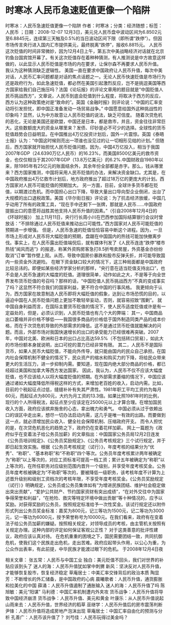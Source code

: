 # 时寒冰  人民币急速贬值更像一个陷阱

时寒冰：人民币急速贬值更像一个陷阱
作者：时寒冰；分类：经济随想；标签：人民币 ；日期：2008-12-07
12月3日，美元兑人民币盘中波动区间为6.8502元至6.8845元，连续第三天触及0.5%的当日波动区间下限（即所谓“跌停”）。但因市场传言央行进入国内汇市提供美元，最终脱离“跌停”，报收6.8815元。
人民币这次贬值的时间非常微妙，因为12月4日上午，第五次中美战略经济对话就在北京钓鱼台国宾馆开幕了。有关这次贬值存在着种种猜测，有人推测说是中方故意这样做的，以此显示人民币贬值是市场的内在要求，让保尔森不再要求人民币升值。
我认为这种猜测缺乏逻辑性。
美国一直在要求中国政府让人民币升值，每次中美对话，人民币汇率问题都是对话的焦点话题之一。无论人民币快速贬值是市场行为还是政府行为，如此急速贬值，都必然在美国引起激烈反应，岂不是挑逗美国等西方国家给我们自己施压吗？法国《论坛报》的评论文章用的题目就是“中国贬值人民币挑战西方”，文章说，人民币到底会贬值到什么程度，将取决于西方的反应，西方认为这种政策绝对是“致命的”。英国《金融时报》则评论说：“中国的汇率变动将引发担忧，即中国正准备发动一场贸易战争。”
中国愿意给国外这种挑战性的印象吗？显然，认为中方故意让人民币贬值的说法，缺乏可信度。
随着次贷危机的恶化，无论是美国还是欧盟，中国还是日本，都是救市，并且，资金往往非常巨大。这些数额庞大的资金从哪里来？发债、印钞是必不可少的选择。全球性的货币贬值趋势会日益明显。在中国推出4万亿投资计划后，国外一片震惊。英国《泰晤士报》认为：“中国这时候则亮出一项谁也没见过的让一切相形见绌的计划。”
但随后，西方国家就开始担忧人民币贬值问题。因为，中国4万亿投入，相当于我国2007年GDP（24.6390万亿人民币）的16.23%，而美国8500亿美元的救市资金，也仅仅相当于其2007年GDP（13.8万亿美元）的6.2%.中国财政自1980年以来，除1985年有25亿元的账面结余外，其余年份全部都是赤字。那么，钱从哪里来？西方国家推测，中国将采用人民币贬值的办法，来解决资金缺口。尤其是，在中国政府推出4万亿救市计划后，地方政府推出了超过18万亿的更庞大的计划。西方国家对人民币可能贬值的预期加大。
另一方面，目前，全球许多货币都在贬值，以期渡过危机。而中国担心出口下降，导致大量出口导向型企业倒闭，出台了大规模的出口退税政策。美国《华尔街日报》评论说：为了抗击经济放缓，中国几乎动用了所有的政策工具，“现在手中还剩下一张牌，那就是人民币……中国政府提振出口的意愿将战胜其他支持人民币升值的因素。”（引自2008年12月4日的《环球时报》）
加上11月11日，央行行长周小川在巴西参加国际结算银行会议时曾放话：“不排除通过人民币贬值来推动出口可能性。”西方国家对人民币可能贬值的预期进一步增强。
但是，人民币急速的贬值恰恰容易中断这个进程。因为，一旦市场上形成对人民币将大幅贬值的预期，盘踞在中国国内的热钱可能加快撤离步伐。事实上，在人民币露出贬值端倪后，就有媒体刊发了《人民币连连“跌停”楼市热钱“闻风而逃”》的报道，称某外资购房客急打8.5折甩卖房屋，外资基金亦纷纷取消“订单”暂作壁上观。从而，导致中国房价暴跌和股市反弹夭折，并可能导致国内一些资金外流避险。
在眼下资金缺口较大的情况下，这三种局面都是中国政府比较忌讳的。即便如某些经济学家分析的那样，“央行意在适当贬值支持出口”，也不会是人民币急速的大幅度的贬值。道理很简单，动作如此之大，不是等于向全世界发布货币贬值的号召吗？那样的话，“中国贬值人民币挑战西方”不真的变成事实了吗？这显然不符合我们的国家利益，更不符合中国的行事风格。
我更倾向于认为，西方国家在故意制造人民币即将大幅贬值的假象，达到让市场恐慌的目的，以逼迫中国在人民币贬值问题上更加不敢轻举妄动，否则，就容易招致“围剿”。
就中国自身利益而言，在国际主要货币贬值的情况下，使人民币适度贬值或许是有一定益处的，但是，必须认识到，人民币贬值也有几个大的弊端：
其一，中国商品出口萎缩并非价格不够低——我国很多商品的价格低于国外制造同类产品的成本价格，而在于次贷危机导致的外部需求的降低。这不是通过货币贬值就能解决的问题。而且，外部市场对我国快速增长的出口的承受能力已经很难再突破。2007年，中国对北美、欧洲和日本的出口占比高达59.5%（不包括转口贸易），如此大的市场份额本身就说明，出口可挖的潜力已经非常有限。
其二，人民币不是国际货币，如果人民币大幅贬值，不能向外传导，就只能由国内的民众自己承担。在国内社会保障机制不健全的情况下，民众资产的缩水和购买力的下降，将给民众带来更大的生活压力，进一步抑制内需。要知道，现在国内绝大部分商品的价格，都已经超过美国和加拿大等西方发达国家。
因此，我认为，人民币不仅不应该大幅度贬值，也不应该给人以将大幅度贬值的预期。在外部需求萎缩的情况下，中国应该通过诸如大幅度降低所得税这样的方式，来增加老百姓的收入，启动内需。比如，目前的个税起征点过低，缝缝补补有失其严肃性。1981年职工平均工资约为每月60元，而起征点为800元，大约为月工资的13.3倍。如果比照1981年时的比例，现行的个人所得税法，起征点至少应该定在25000元以上才算合理。在增加国民收入方面，政府应该摈弃施舍的心态，拿出魄力和勇气。
中国必须从过于依赖出口的误区中走出来，想尽一切办法启动内需，这几乎是唯一有效的出路。而要做到这一点，就必须增加民众收入、健全社会保障机制、压缩政府开支。
而令人担忧的是，在次贷危机恶化的趋势之下，政府仍在变着花样加薪。
网上一篇题为《政府似乎在变着法子给公务员加薪》的文章指出：中国国家公务员局12月2日连发《公务员培训规定》、《公务员奖励规定》、《公务员考核规定》三个试行规定，并于即日起生效实施。根据《公务员考核规定（试行）》，年度考核的结果分为“优秀”、“称职”、“基本称职”和“不称职”四个等次。公务员年度考核累计两年被确定为“称职”以上等次的，对应工资标准可提高一档工资；累计五年被确定为“称职”以上等次的，在所任职务对应级别范围内晋升一个级别，并享受年度考核奖金。公务员年度考核被确定为“不称职”等次的，要被降低一级职务，该考核年度不计算为上述晋升级别和级别工资档次的考核年限，不享受年度考核奖金。《公务员奖励规定（试行）》明确规定，公务员或公务员集体如有“为增进民族团结、维护社会稳定做出突出贡献”，“爱护公共财产、节约国家资财有突出成绩”，“在对外交往中为国家争得荣誉和利益”，“在抢险、救灾等特定环境中做出贡献”等十种情况的，应予以奖励。对获得奖励的公务员，按照规定标准给予一次性奖金。该试行规定还以附件形式列出公务员奖金标准：嘉奖为800元，记三等功为1500元，记二等功为3000元，记一等功为6000元，授予荣誉称号为10000元。在我们看来，政府有在变着法子给公务员加薪的嫌疑。按照相关规定，对领导成员的考核，由主管机关按照有关规定办理。这种内部的评定如何保证客观公正性？
对于这类善意的批评性建议，政府应该认真对待。
在危机重重的困境之下，国民需要团结一致，共同抗御危机，使我们这个民族走出危机，走出苦难。政府应起带头作用，以公心为重，为公众作出表率，有此前提，中华民族才能渡过眼下的危机。
于2008年12月4日夜

相关文章：
张五常：人民币与中国工业
独白：美元贬值不回头，我们对世界的补贴应该到头了
迷人的海：人民币升值犹如掌中刺猬
新风：坚决反对人民币升值，才能够恢复股市，恢复经济稳定
草庵居士：中美汇率交锋背后的政治本质
陶显芳：不断增长的外汇储备，是中国政府的心病
晨曦歌者：人民币升值，通货膨胀和拉美化的中国
薛涌：人民币升值遏制了通胀输入
迷人的海：人民币升值了吗
陈旭敏：美元“阳谋”
马利德：中国汇率机制遭内外夹攻
货币战争：人民币升值将导致中国经济崩溃
货币战争：人民币升值、美元和黄金
叶康乐：从人民币升值说起
山雨来去：人民币升值，世界经济的稻草
巫继学：人民币升值后的房市震荡判断
尹锋：人民币升值将造成房地产泡沫出现
草庵居士：中国汇率自由化的预测与分析
孔善广：人民币该升值了？
刘芍佳：人民币玩得过美金吗？